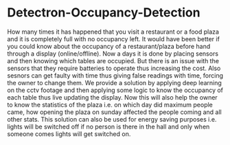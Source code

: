 # Detectron-Occupancy-Detection
How many times it has happened that you visit a restaurant or a food plaza and it is completely full with no occupancy left. It would have been better if you could know about the occupancy of a restaurant/plaza before hand through a display (online/offline). Now a days it is done by placing sensors and then knowing which tables are occupied. But there is an issue with the sensors that they require batteries to operate thus increasing the cost. Also sesnors can get faulty with time thus giving false readings with time, forcing the owner to change them.  We provide a solution by applying deep learning on the cctv footage and then applying some logic to know the occupancy of each table thus live updating the display.   Now this will also help the owner to know the statistics of the plaza i.e. on which day did maximum people came, how opening the plaza on sunday affected the people coming and all other stats.  This solution can also be used for energy saving purposes i.e. lights will be switched off if no person is there in the hall and only when someone comes lights will get switched on.
